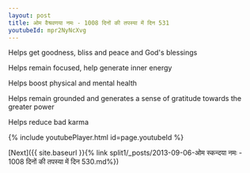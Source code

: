 ```yaml
---
layout: post
title: ओम वैश्रवणया नमः - 1008 दिनों की तपस्या में दिन 531
youtubeId: mpr2NyNcXvg
---
```

 
 
Helps get goodness, bliss and peace and God's blessings
 
Helps remain focused, help generate inner energy 
 
Helps boost physical and mental health 
 
Helps remain grounded and generates a sense of gratitude towards the greater power 
 
Helps reduce bad karma
 
 
 
 


{% include youtubePlayer.html id=page.youtubeId %}
 
[Next]({{ site.baseurl }}{% link  split1/_posts/2013-09-06-ओम स्कन्दया नमः - 1008 दिनों की तपस्या में दिन 530.md%})
 
